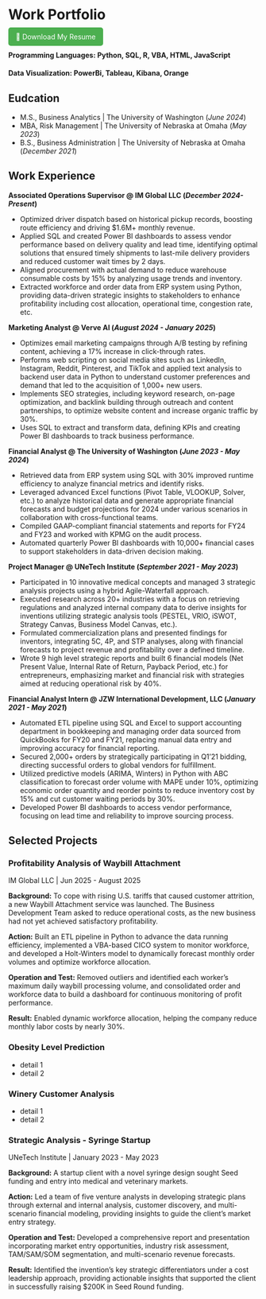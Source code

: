 # Work Portfolio

<a href="https://raw.githubusercontent.com/WillowWeng/learnportfolio/main/assets/resume.pdf" download style="padding: 10px 15px; background-color: #4CAF50; color: white; text-decoration: none; border-radius: 5px;">
📄 Download My Resume
</a>

#### Programming Languages: Python, SQL, R, VBA, HTML, JavaScript
#### Data Visualization: PowerBi, Tableau, Kibana, Orange

## Eudcation
- M.S., Business Analytics | The University of Washington (_June 2024_)
- MBA, Risk Management | The University of Nebraska at Omaha (_May 2023_)
- B.S., Business Administration | The University of Nebraska at Omaha (_December 2021_)

## Work Experience
**Associated Operations Supervisor @ IM Global LLC (_December 2024- Present_)**
- Optimized driver dispatch based on historical pickup records, boosting route efficiency and driving $1.6M+ monthly revenue.
-	Applied SQL and created Power BI dashboards to assess vendor performance based on delivery quality and lead time, identifying optimal solutions that ensured timely shipments to last-mile delivery providers and reduced customer wait times by 2 days.
-	Aligned procurement with actual demand to reduce warehouse consumable costs by 15% by analyzing usage trends and inventory.
-	Extracted workforce and order data from ERP system using Python, providing data-driven strategic insights to stakeholders to enhance profitability including cost allocation, operational time, congestion rate, etc. 

**Marketing Analyst @ Verve AI (_August 2024 - January 2025_)**
-	Optimizes email marketing campaigns through A/B testing by refining content, achieving a 17% increase in click-through rates.
-	Performs web scripting on social media sites such as LinkedIn, Instagram, Reddit, Pinterest, and TikTok and applied text analysis to backend user data in Python to understand customer preferences and demand that led to the acquisition of 1,000+ new users.
-	Implements SEO strategies, including keyword research, on-page optimization, and backlink building through outreach and content partnerships, to optimize website content and increase organic traffic by 30%. 
-	Uses SQL to extract and transform data, defining KPIs and creating Power BI dashboards to track business performance.

**Financial Analyst @ The University of Washington (_June 2023 - May 2024_)**
-	Retrieved data from ERP system using SQL with 30% improved runtime efficiency to analyze financial metrics and identify risks.
-	Leveraged advanced Excel functions (Pivot Table, VLOOKUP, Solver, etc.) to analyze historical data and generate appropriate financial forecasts and budget projections for 2024 under various scenarios in collaboration with cross-functional teams.
-	Compiled GAAP-compliant financial statements and reports for FY24 and FY23 and worked with KPMG on the audit process.
-	Automated quarterly Power BI dashboards with 10,000+ financial cases to support stakeholders in data-driven decision making.

**Project Manager @ UNeTech Institute (_September 2021 - May 2023_)**
-	Participated in 10 innovative medical concepts and managed 3 strategic analysis projects using a hybrid Agile-Waterfall approach.
-	Executed research across 20+ industries with a focus on retrieving regulations and analyzed internal company data to derive insights for inventions utilizing strategic analysis tools (PESTEL, VRIO, iSWOT, Strategy Canvas, Business Model Canvas, etc.).
-	Formulated commercialization plans and presented findings for inventors, integrating 5C, 4P, and STP analyses, along with financial forecasts to project revenue and profitability over a defined timeline.
-	Wrote 9 high level strategic reports and built 6 financial models (Net Present Value, Internal Rate of Return, Payback Period, etc.) for entrepreneurs, emphasizing market and financial risk with strategies aimed at reducing operational risk by 40%.

**Financial Analyst Intern @ JZW International Development, LLC (_January 2021 - May 2021_)**
-	Automated ETL pipeline using SQL and Excel to support accounting department in bookkeeping and managing order data sourced from QuickBooks for FY20 and FY21, replacing manual data entry and improving accuracy for financial reporting.
-	Secured 2,000+ orders by strategically participating in Q1’21 bidding, directing successful orders to global vendors for fulfillment.
-	Utilized predictive models (ARIMA, Winters) in Python with ABC classification to forecast order volume with MAPE under 10%, optimizing economic order quantity and reorder points to reduce inventory cost by 15% and cut customer waiting periods by 30%.
-	Developed Power BI dashboards to access vendor performance, focusing on lead time and reliability to improve sourcing process.

## Selected Projects
### Profitability Analysis of Waybill Attachment
IM Global LLC | Jun 2025 - August 2025 

**Background:** To cope with rising U.S. tariffs that caused customer attrition, a new Waybill Attachment service was launched. The Business Development Team asked to reduce operational costs, as the new business had not yet achieved satisfactory profitability.

**Action:** Built an ETL pipeline in Python to advance the data running efficiency, implemented a VBA-based CICO system to monitor workforce, and developed a Holt-Winters model to dynamically forecast monthly order volumes and optimize workforce allocation.

**Operation and Test:** Removed outliers and identified each worker’s maximum daily waybill processing volume, and consolidated order and workforce data to build a dashboard for continuous monitoring of profit performance.

**Result:** Enabled dynamic workforce allocation, helping the company reduce monthly labor costs by nearly 30%.

### Obesity Level Prediction
- detail 1
- detail 2

### Winery Customer Analysis
- detail 1
- detail 2

### Strategic Analysis - Syringe Startup
UNeTech Institute | January 2023 - May 2023 

**Background:** A startup client with a novel syringe design sought Seed funding and entry into medical and veterinary markets.

**Action:** Led a team of five venture analysts in developing strategic plans through external and internal analysis, customer discovery, and multi-scenario financial modeling, providing insights to guide the client’s market entry strategy.

**Operation and Test:** Developed a comprehensive report and presentation incorporating market entry opportunities, industry risk assessment, TAM/SAM/SOM segmentation, and multi-scenario revenue forecasts.

**Result:** Identified the invention’s key strategic differentiators under a cost leadership approach, providing actionable insights that supported the client in successfully raising $200K in Seed Round funding.
